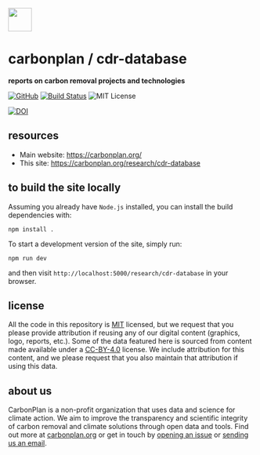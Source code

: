 <img
  src='https://carbonplan-assets.s3.amazonaws.com/monogram/dark-small.png'
  height='48'
/>

# carbonplan / cdr-database

**reports on carbon removal projects and technologies**

[![GitHub][github-badge]][github]
[![Build Status]][actions]
![MIT License][]

[github]: https://github.com/carbonplan/cdr-database
[github-badge]: https://badgen.net/badge/-/github?icon=github&label
[build status]: https://github.com/carbonplan/cdr-database/actions/workflows/main.yml/badge.svg
[actions]: https://github.com/carbonplan/cdr-database/actions/workflows/main.yaml
[mit license]: https://badgen.net/badge/license/MIT/blue

[![DOI](https://zenodo.org/badge/252217021.svg)](https://zenodo.org/badge/latestdoi/252217021)

## resources

- Main website: https://carbonplan.org/
- This site: https://carbonplan.org/research/cdr-database

## to build the site locally

Assuming you already have `Node.js` installed, you can install the build dependencies with:

```shell
npm install .
```

To start a development version of the site, simply run:

```shell
npm run dev
```

and then visit `http://localhost:5000/research/cdr-database` in your browser.

## license

All the code in this repository is [MIT](https://choosealicense.com/licenses/mit/) licensed, but we request that you please provide attribution if reusing any of our digital content (graphics, logo, reports, etc.). Some of the data featured here is sourced from content made available under a [CC-BY-4.0](https://choosealicense.com/licenses/cc-by-4.0/) license. We include attribution for this content, and we please request that you also maintain that attribution if using this data.

## about us

CarbonPlan is a non-profit organization that uses data and science for climate action. We aim to improve the transparency and scientific integrity of carbon removal and climate solutions through open data and tools. Find out more at [carbonplan.org](https://carbonplan.org/) or get in touch by [opening an issue](https://github.com/carbonplan/cdr-database/issues/new) or [sending us an email](mailto:hello@carbonplan.org).
